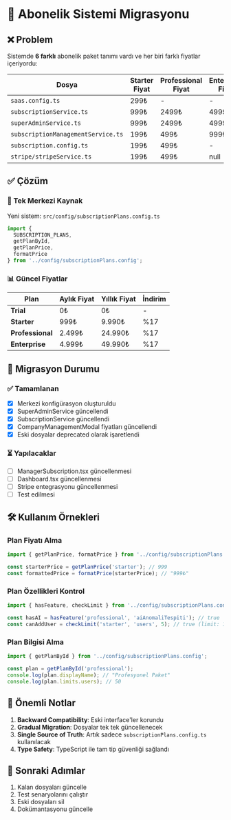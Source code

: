 # 🚀 Abonelik Sistemi Migrasyonu

## ❌ Problem
Sistemde **6 farklı** abonelik paket tanımı vardı ve her biri farklı fiyatlar içeriyordu:

| Dosya | Starter Fiyat | Professional Fiyat | Enterprise Fiyat |
|-------|---------------|-------------------|------------------|
| `saas.config.ts` | 299₺ | - | - |
| `subscriptionService.ts` | 999₺ | 2499₺ | 4999₺ |
| `superAdminService.ts` | 999₺ | 2499₺ | 4999₺ |
| `subscriptionManagementService.ts` | 199₺ | 499₺ | 999₺ |
| `subscription.config.ts` | 199₺ | 499₺ | - |
| `stripe/stripeService.ts` | 199₺ | 499₺ | null |

## ✅ Çözüm

### 🎯 Tek Merkezi Kaynak
Yeni sistem: `src/config/subscriptionPlans.config.ts`

```typescript
import { 
  SUBSCRIPTION_PLANS,
  getPlanById,
  getPlanPrice,
  formatPrice 
} from '../config/subscriptionPlans.config';
```

### 📊 Güncel Fiyatlar
| Plan | Aylık Fiyat | Yıllık Fiyat | İndirim |
|------|-------------|--------------|---------|
| **Trial** | 0₺ | 0₺ | - |
| **Starter** | 999₺ | 9.990₺ | %17 |
| **Professional** | 2.499₺ | 24.990₺ | %17 |
| **Enterprise** | 4.999₺ | 49.990₺ | %17 |

## 🔄 Migrasyon Durumu

### ✅ Tamamlanan
- [x] Merkezi konfigürasyon oluşturuldu
- [x] SuperAdminService güncellendi
- [x] SubscriptionService güncellendi  
- [x] CompanyManagementModal fiyatları güncellendi
- [x] Eski dosyalar deprecated olarak işaretlendi

### ⏳ Yapılacaklar
- [ ] ManagerSubscription.tsx güncellenmesi
- [ ] Dashboard.tsx güncellenmesi
- [ ] Stripe entegrasyonu güncellenmesi
- [ ] Test edilmesi

## 🛠️ Kullanım Örnekleri

### Plan Fiyatı Alma
```typescript
import { getPlanPrice, formatPrice } from '../config/subscriptionPlans.config';

const starterPrice = getPlanPrice('starter'); // 999
const formattedPrice = formatPrice(starterPrice); // "999₺"
```

### Plan Özellikleri Kontrol
```typescript
import { hasFeature, checkLimit } from '../config/subscriptionPlans.config';

const hasAI = hasFeature('professional', 'aiAnomaliTespiti'); // true
const canAddUser = checkLimit('starter', 'users', 5); // true (limit: 10)
```

### Plan Bilgisi Alma
```typescript
import { getPlanById } from '../config/subscriptionPlans.config';

const plan = getPlanById('professional');
console.log(plan.displayName); // "Profesyonel Paket"
console.log(plan.limits.users); // 50
```

## 🚨 Önemli Notlar

1. **Backward Compatibility**: Eski interface'ler korundu
2. **Gradual Migration**: Dosyalar tek tek güncellenecek
3. **Single Source of Truth**: Artık sadece `subscriptionPlans.config.ts` kullanılacak
4. **Type Safety**: TypeScript ile tam tip güvenliği sağlandı

## 📝 Sonraki Adımlar

1. Kalan dosyaları güncelle
2. Test senaryolarını çalıştır
3. Eski dosyaları sil
4. Dokümantasyonu güncelle
